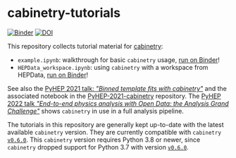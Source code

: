 # cabinetry-tutorials

[![Binder](https://mybinder.org/badge_logo.svg)](https://mybinder.org/v2/gh/cabinetry/cabinetry-tutorials/master)
[![DOI](https://zenodo.org/badge/DOI/10.5281/zenodo.5121551.svg)](https://doi.org/10.5281/zenodo.5121551)

This repository collects tutorial material for [cabinetry](https://github.com/scikit-hep/cabinetry/):
- `example.ipynb`: walkthrough for basic `cabinetry` usage, [run on Binder](https://mybinder.org/v2/gh/cabinetry/cabinetry-tutorials/master?filepath=example.ipynb)!
- `HEPData_workspace.ipynb`: using `cabinetry` with a workspace from HEPData, [run on Binder](https://mybinder.org/v2/gh/cabinetry/cabinetry-tutorials/master?filepath=HEPData_workspace.ipynb)!

See also the [PyHEP 2021 talk: *"Binned template fits with cabinetry"*](https://indico.cern.ch/event/1019958/contributions/4421868/) and the associated notebook in the [PyHEP-2021-cabinetry](https://github.com/alexander-held/PyHEP-2021-cabinetry/) repository.
The [PyHEP 2022 talk *"End-to-end physics analysis with Open Data: the Analysis Grand Challenge"*](https://indico.cern.ch/event/1150631/contributions/5000592/) shows `cabinetry` in use in a full analysis pipeline.

The tutorials in this repository are generally kept up-to-date with the latest available `cabinetry` version.
They are currently compatible with `cabinetry` [`v0.6.0`](https://github.com/scikit-hep/cabinetry/releases/tag/v0.6.0).
This `cabinetry` version requires Python 3.8 or newer, since `cabinetry` dropped support for Python 3.7 with version [`v0.6.0`](https://github.com/scikit-hep/cabinetry/releases/tag/v0.6.0).
